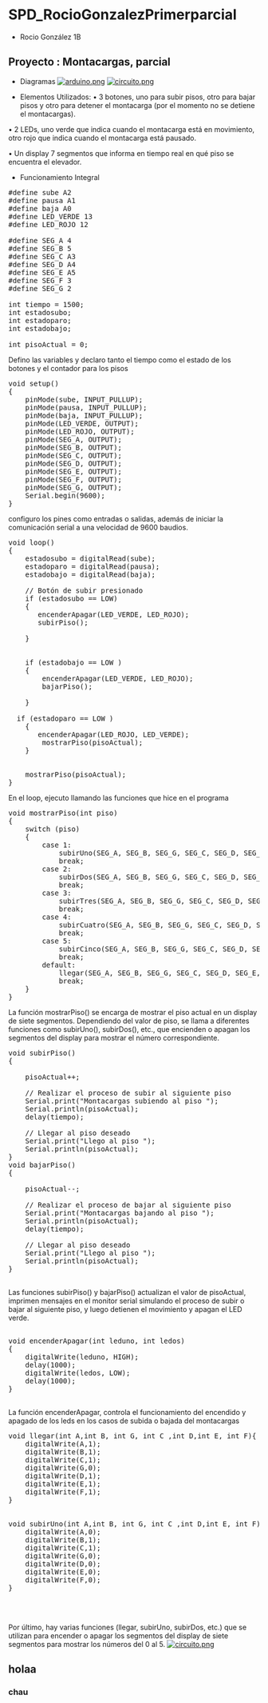 # SPD_RocioGonzalezPrimerparcial

* Rocio González 1B

## Proyecto : Montacargas, parcial

* Diagramas 
[![arduino.png](https://i.postimg.cc/HsqzhDX1/arduino.png)](https://postimg.cc/GHjv4fXX)
[![circuito.png](https://i.postimg.cc/2SXZKnPb/circuito.png)](https://postimg.cc/fVmy3SWD)

* Elementos Utilizados:
• 3 botones, uno para subir pisos, otro para bajar pisos y otro para
detener el montacarga (por el momento no se detiene el montacargas). 

• 2 LEDs, uno verde que indica cuando el montacarga está en
movimiento, otro rojo que indica cuando el montacarga está pausado.

• Un display 7 segmentos que informa en tiempo real en qué piso se
encuentra el elevador.

* Funcionamiento Integral
<pre lang="cpp">
#define sube A2
#define pausa A1
#define baja A0
#define LED_VERDE 13
#define LED_ROJO 12

#define SEG_A 4
#define SEG_B 5
#define SEG_C A3
#define SEG_D A4
#define SEG_E A5
#define SEG_F 3
#define SEG_G 2

int tiempo = 1500;
int estadosubo;
int estadoparo;
int estadobajo;

int pisoActual = 0;
</pre>
Defino las variables y declaro tanto el tiempo como el estado de los botones y el contador para los pisos
<pre lang="cpp">
void setup()
{
    pinMode(sube, INPUT_PULLUP);
    pinMode(pausa, INPUT_PULLUP);
    pinMode(baja, INPUT_PULLUP);
    pinMode(LED_VERDE, OUTPUT);
    pinMode(LED_ROJO, OUTPUT);
    pinMode(SEG_A, OUTPUT);
    pinMode(SEG_B, OUTPUT);
    pinMode(SEG_C, OUTPUT);
    pinMode(SEG_D, OUTPUT);
    pinMode(SEG_E, OUTPUT);
    pinMode(SEG_F, OUTPUT);
    pinMode(SEG_G, OUTPUT);
    Serial.begin(9600);
}
</pre>
configuro los pines como entradas o salidas, además de iniciar la comunicación serial a una velocidad de 9600 baudios.
<pre lang="cpp">
void loop()
{
    estadosubo = digitalRead(sube);
    estadoparo = digitalRead(pausa);
    estadobajo = digitalRead(baja);

    // Botón de subir presionado
    if (estadosubo == LOW)
    {
       encenderApagar(LED_VERDE, LED_ROJO);      
       subirPiso();
      
    }      


    if (estadobajo == LOW )
    {
		encenderApagar(LED_VERDE, LED_ROJO);
        bajarPiso();

    }
  
  if (estadoparo == LOW )
    {
       encenderApagar(LED_ROJO, LED_VERDE);       
        mostrarPiso(pisoActual);
    }

    
    mostrarPiso(pisoActual);
}
</pre>
En el loop, ejecuto llamando las funciones que hice en el programa 
<pre lang="cpp">
void mostrarPiso(int piso)
{
    switch (piso)
    {
        case 1:
            subirUno(SEG_A, SEG_B, SEG_G, SEG_C, SEG_D, SEG_E, SEG_F);
            break;
        case 2:
            subirDos(SEG_A, SEG_B, SEG_G, SEG_C, SEG_D, SEG_E, SEG_F);
            break;
        case 3:
            subirTres(SEG_A, SEG_B, SEG_G, SEG_C, SEG_D, SEG_E, SEG_F);
            break;
        case 4:
            subirCuatro(SEG_A, SEG_B, SEG_G, SEG_C, SEG_D, SEG_E, SEG_F);
            break;
        case 5:
            subirCinco(SEG_A, SEG_B, SEG_G, SEG_C, SEG_D, SEG_E, SEG_F);
            break;
        default:
      		llegar(SEG_A, SEG_B, SEG_G, SEG_C, SEG_D, SEG_E, SEG_F);
            break;
    }
}
</pre>
La función mostrarPiso() se encarga de mostrar el piso actual en un display de siete segmentos. Dependiendo del valor de piso, se llama a diferentes funciones como subirUno(), subirDos(), etc., que encienden o apagan los segmentos del display para mostrar el número correspondiente.
<pre lang="cpp">
void subirPiso()
{	
 
    pisoActual++;

    // Realizar el proceso de subir al siguiente piso
    Serial.print("Montacargas subiendo al piso ");
    Serial.println(pisoActual);
    delay(tiempo);

    // Llegar al piso deseado
    Serial.print("Llego al piso ");
    Serial.println(pisoActual);
}
void bajarPiso()
{
  
    pisoActual--;

    // Realizar el proceso de bajar al siguiente piso
    Serial.print("Montacargas bajando al piso ");
    Serial.println(pisoActual);
    delay(tiempo);

    // Llegar al piso deseado
    Serial.print("Llego al piso ");
    Serial.println(pisoActual);
}

</pre>
Las funciones subirPiso() y bajarPiso() actualizan el valor de pisoActual, imprimen mensajes en el monitor serial simulando el proceso de subir o bajar al siguiente piso, y luego detienen el movimiento y apagan el LED verde.
<pre lang="cpp">

void encenderApagar(int leduno, int ledos)
{
    digitalWrite(leduno, HIGH);
    delay(1000);
    digitalWrite(ledos, LOW);
    delay(1000);
}

</pre>
La función encenderApagar, controla el funcionamiento del encendido y apagado de los leds en los casos de subida o bajada del montacargas
<pre lang="cpp">
void llegar(int A,int B, int G, int C ,int D,int E, int F){
    digitalWrite(A,1);
    digitalWrite(B,1);
    digitalWrite(C,1);
    digitalWrite(G,0);
    digitalWrite(D,1);
    digitalWrite(E,1);
    digitalWrite(F,1);
}


void subirUno(int A,int B, int G, int C ,int D,int E, int F){
    digitalWrite(A,0);
    digitalWrite(B,1);
    digitalWrite(C,1);
    digitalWrite(G,0);
    digitalWrite(D,0);
    digitalWrite(E,0);
    digitalWrite(F,0);
}



</pre>
Por último, hay varias funciones (llegar, subirUno, subirDos, etc.) que se utilizan para encender o apagar los segmentos del display de siete segmentos para mostrar los números del 0 al 5.
[![circuito.png](https://i.postimg.cc/sfbPLgcT/circuito.png)](https://postimg.cc/9ztqRVs9)
##  holaa
### chau 
